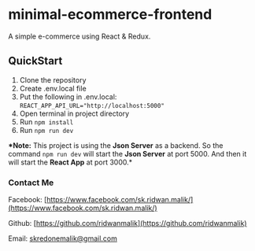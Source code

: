 # minimal-ecommerce-frontend

A simple e-commerce using React & Redux.

## QuickStart

1. Clone the repository
2. Create .env.local file
3. Put the following in .env.local: `REACT_APP_API_URL="http://localhost:5000"`
4. Open terminal in project directory
5. Run `npm install`
6. Run `npm run dev`

**\*Note:** This project is using the **Json Server** as a backend. So the
command `npm run dev` will start the **Json Server** at port 5000. And then it
will start the **React App** at port 3000.\*

### Contact Me

Facebook:
[https://www.facebook.com/sk.ridwan.malik/](https://www.facebook.com/sk.ridwan.malik/)

Github: [https://github.com/ridwanmalik](https://github.com/ridwanmalik)

Email: [skredonemalik@gmail.com](mailto:skredonemalik@gmail.com)
